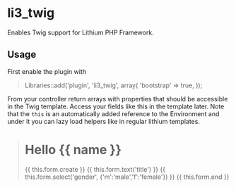 li3_twig
========
Enables Twig support for Lithium PHP Framework.

Usage
-----
First enable the plugin with 

> Libraries::add('plugin', 'li3_twig', array(
>     'bootstrap' => true,
> ));

From your controller return arrays with properties that should be accessible in the Twig template.
Access your fields like this in the template later.
Note that the `this` is an automatically added reference to the Environment and under it you can lazy load
helpers like in regular lithium templates.

> <h1>Hello {{ name }}</h1>
> {{ this.form.create }}
> {{ this.form.text('title') }}
> {{ this.form.select('gender', {'m':'male','f':'female'}) }}
> {{ this.form.end }}
